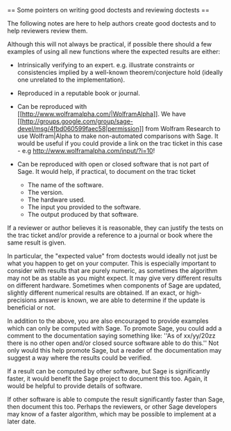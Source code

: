 == Some pointers on writing good doctests and reviewing doctests ==

The following notes are here to help authors create good doctests and to help reviewers review them. 

Although this will not always be practical, if possible there should a few examples of using all new functions where the expected results are either:

 * Intrinsically verifying to an expert. e.g. illustrate constraints or consistencies implied by a well-known theorem/conjecture hold (ideally one unrelated to the implementation). 
 * Reproduced in a reputable book or journal.

 * Can be reproduced with [[http://www.wolframalpha.com/|WolframAlpha]]. We have [[http://groups.google.com/group/sage-devel/msg/4fbd060599faec58|permission]] from Wolfram Research to use Wolfram|Alpha to make non-automated comparisons with Sage. It would be useful if you could provide a link on the trac ticket in this case - e.g http://www.wolframalpha.com/input/?i=10! 

 * Can be reproduced with open or closed software that is not part of Sage. It would help, if practical, to document on the trac ticket 
   * The name of the software.
   * The version.
   * The hardware used.
   * The input you provided to the software. 
   * The output produced by that software. 

If a reviewer or author believes it is reasonable, they can justify the tests on the trac ticket and/or provide a reference to a journal or book where the same result is given.

In particular, the "expected value" from doctests would ideally not just be what you happen to get on your computer. This is especially important to consider with results that are purely numeric, as sometimes the algorithm may not be as stable as you might expect. It may give very different results on different hardware. Sometimes when components of Sage are updated, slightly different numerical results are obtained. If an exact, or high-precisions answer is known, we are able to determine if the update is beneficial or not. 

In addition to the above, you are also encouraged to provide examples which can only be computed with Sage. To promote Sage, you could add a comment to the documentation saying something like: ''As of xx/yy/20zz there is no other open and/or closed source software able to do this.'' Not only would this help promote Sage, but a reader of the documentation may suggest a way where the results could be verified.


If a result can be computed by other software, but Sage is significantly faster, it would benefit the Sage project to document this too. Again, it would be helpful to provide details of software. 

If other software is able to compute the result significantly faster than Sage, then document this too. Perhaps the reviewers, or other Sage developers may know of a faster algorithm, which may be possible to implement at a later date. 
